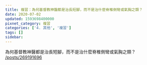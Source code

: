 ```yaml
---
title: 複習：為何基督教神醫都是治長短腳，而不是治什麼脊椎側彎或氣胸之類？
date: 2020-07-02
updated: 1593698400000
pixnet_category: 複習
categories: ['4. 其他', '複習']
tags: []
sidebar: 
---
```


<p>為何基督教神醫都是治長短腳，而不是治什麼脊椎側彎或氣胸之類？<br/>
<a href="/posts/269191696" target="_blank">/posts/269191696</a></p>
<p> </p>
